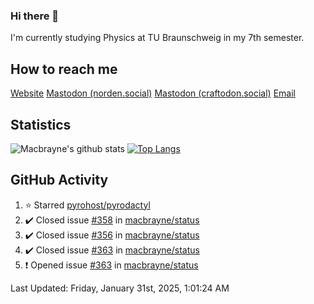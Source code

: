 ### Hi there 👋
I'm currently studying Physics at TU Braunschweig in my 7th semester.

## How to reach me
[Website](https://florentin-schleuss.de)
<a rel="me" href="https://norden.social/@florentin">Mastodon (norden.social)</a>
<a rel="me" href="https://craftodon.social/@frodolon">Mastodon (craftodon.social)</a>
[Email](mailto:hello@macbrayne.de)

## Statistics
![Macbrayne's github stats](https://github-readme-stats.vercel.app/api?username=macbrayne&count_private=true&show_icons=true&hide_rank=true&custom_title=macbrayne's%20GitHub%20Stats)
[![Top Langs](https://github-readme-stats.vercel.app/api/top-langs/?username=macbrayne&exclude_repo=liftron&layout=compact)](https://github.com/anuraghazra/github-readme-stats)
## GitHub Activity

<!--RECENT_ACTIVITY:start-->
1. ⭐ Starred [pyrohost/pyrodactyl](https://github.com/pyrohost/pyrodactyl)
2. ✔️ Closed issue [#358](https://github.com/macbrayne/status/issues/358) in [macbrayne/status](https://github.com/macbrayne/status)
3. ✔️ Closed issue [#356](https://github.com/macbrayne/status/issues/356) in [macbrayne/status](https://github.com/macbrayne/status)
4. ✔️ Closed issue [#363](https://github.com/macbrayne/status/issues/363) in [macbrayne/status](https://github.com/macbrayne/status)
5. ❗️ Opened issue [#363](https://github.com/macbrayne/status/issues/363) in [macbrayne/status](https://github.com/macbrayne/status)
<!--RECENT_ACTIVITY:end-->

<!--RECENT_ACTIVITY:last_update-->
Last Updated: Friday, January 31st, 2025, 1:01:24 AM
<!--RECENT_ACTIVITY:last_update_end-->


<!--
**macbrayne/macbrayne** is a ✨ _special_ ✨ repository because its `README.md` (this file) appears on your GitHub profile.

Here are some ideas to get you started:

- 🔭 I’m currently working on ...
- 🌱 I’m currently learning ...
- 👯 I’m looking to collaborate on ...
- 🤔 I’m looking for help with ...
- 💬 Ask me about ...
- 📫 How to reach me: ...
- 😄 Pronouns: ...
- ⚡ Fun fact: ...
-->
